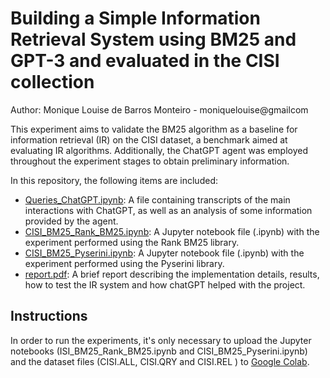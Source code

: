 # Building a Simple Information Retrieval System using BM25 and GPT-3 and evaluated in the CISI collection

Author: Monique Louise de Barros Monteiro - moniquelouise@gmailcom

This experiment aims to validate the BM25 algorithm as a baseline for information retrieval (IR) on the CISI dataset, a benchmark aimed at evaluating IR algorithms. Additionally, the ChatGPT agent was employed throughout the experiment stages to obtain preliminary information.


In this repository, the following items are included:

* [Queries_ChatGPT.ipynb](https://github.com/monilouise/cisi_bm25/blob/main/Queries_ChatGPT.ipynb): A file containing transcripts of the main interactions with ChatGPT, as well as an analysis of some information provided by the agent.
* [CISI_BM25_Rank_BM25.ipynb](https://github.com/monilouise/cisi_bm25/blob/main/CISI_BM25_Rank_BM25.ipynb): A Jupyter notebook file (.ipynb) with the experiment performed using the Rank BM25 library.
* [CISI_BM25_Pyserini.ipynb](https://github.com/monilouise/cisi_bm25/blob/main/CISI_BM25_Pyserini.ipynb): A Jupyter notebook file (.ipynb) with the experiment performed using the Pyserini library.
* [report.pdf](https://github.com/monilouise/cisi_bm25/blob/main/report.pdf): A brief report describing the implementation details, results, how to test the IR system and how chatGPT helped with the project.

## Instructions

In order to run the experiments, it's only necessary to upload the Jupyter notebooks (ISI_BM25_Rank_BM25.ipynb and CISI_BM25_Pyserini.ipynb) and the dataset files (CISI.ALL, CISI.QRY and CISI.REL ) to [Google Colab](https://colab.research.google.com).
